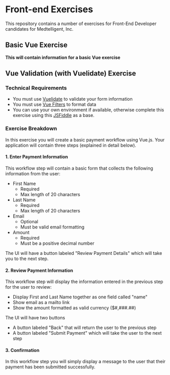 # Front-end Exercises
This repository contains a number of exercises for Front-End Developer candidates for Medtelligent, Inc.

## Basic Vue Exercise
**This will contain information for a basic Vue exercise**

## Vue Validation (with Vuelidate) Exercise

### Technical Requirements
* You must use [Vuelidate](https://vuelidate.js.org/) to validate your form information
* You must use [Vue Filters](https://vuejs.org/v2/guide/filters.html) to format data
* You can use your own environment if available, otherwise complete this exercise using this [JSFiddle](https://jsfiddle.net/medtelligent_engineering/snb28arq/19/) as a base.

### Exercise Breakdown
In this exercise you will create a basic payment workflow using Vue.js. Your application will contain three steps (explained in detail below).

#### 1. Enter Payment Information
This workflow step will contain a basic form that collects the following information from the user:

* First Name
  * Required
  * Max length of 20 characters
* Last Name
  * Required
  * Max length of 20 characters
* Email
  * Optional
  * Must be valid email formatting
* Amount
  * Required
  * Must be a positive decimal number

The UI will have a button labeled "Review Payment Details" which will take you to the next step.

#### 2. Review Payment Information
This workflow step will display the information entered in the previous step for the user to review:
* Display First and Last Name together as one field called "name"
* Show email as a mailto link
* Show the amount formatted as valid currency ($#,###.##)

The UI will have two buttons
* A button labeled "Back" that will return the user to the previous step
* A button labeled "Submit Payment" which will take the user to the next step

#### 3. Confirmation
In this workflow step you will simply display a message to the user that their payment has been submitted successfully.
